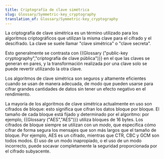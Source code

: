 ```yaml
---
title: Criptografía de clave simétrica
slug: Glossary/Symmetric-key_cryptography
translation_of: Glossary/Symmetric-key_cryptography
---
```

La criptografía de clave simétrica es un término utilizado para los algoritmos criptográficos que utilizan la misma clave para el cifrado y el descifrado. La clave se suele llamar "clave simétrica" o "clave secreta".

Esto generalmente se contrasta con {{Glossary ("public-key cryptography","criptografía de clave pública")}} en el que las claves se generan en pares, y la transformación realizada por una clave solo se puede revertir utilizando la otra clave.

Los algoritmos de clave simétrica son seguros y altamente eficientes cuando se usan de manera adecuada, de modo que pueden usarse para cifrar grandes cantidades de datos sin tener un efecto negativo en el rendimiento.

La mayoría de los algoritmos de clave simétrica actualmente en uso son cifrados de bloque: esto significa que cifran los datos bloque por bloque. El tamaño de cada bloque está fijado y determinado por el algoritmo: por ejemplo, {{Glossary ("AES","AES")}} utiliza bloques de 16 bytes. Los cifrados de bloque siempre se utilizan con un _modo_, que especifica cómo cifrar de forma segura los mensajes que son más largos que el tamaño de bloque. Por ejemplo, AES es un cifrado, mientras que CTR, CBC y GCM son todos modos. El uso de un modo inapropiado, o el uso de un modo incorrecto, puede socavar completamente la seguridad proporcionada por el cifrado subyacente.
